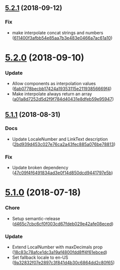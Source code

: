 ## [5.2.1](https://github.com/trustpilot/react-localization/compare/v5.2.0...v5.2.1) (2018-09-12)


### Fix

* make interpolate concat strings and numbers ([611400f3afbb54e85aa7b3e483e0466a7ac61a10](https://github.com/trustpilot/react-localization/commit/611400f3afbb54e85aa7b3e483e0466a7ac61a10))

# [5.2.0](https://github.com/trustpilot/react-localization/compare/v5.1.1...v5.2.0) (2018-09-10)


### Update

* Allow components as interpolation values ([6ab0778becbb17424a19353115e21193856669f4](https://github.com/trustpilot/react-localization/commit/6ab0778becbb17424a19353115e21193856669f4))
* Make interpolate always return an array ([a01a8d7252d5d2f9f784d40431e8dfeb59e95947](https://github.com/trustpilot/react-localization/commit/a01a8d7252d5d2f9f784d40431e8dfeb59e95947))

## [5.1.1](https://github.com/trustpilot/react-localization/compare/v5.1.0...v5.1.1) (2018-08-31)


### Docs

* Update LocaleNumber and LinkText description ([2bd939d453c027e76ca2a43fec885a076be78813](https://github.com/trustpilot/react-localization/commit/2bd939d453c027e76ca2a43fec885a076be78813))

### Fix

* Update broken dependency ([47c09f4f6491834ad3e0f14d850dcd9441797e5b](https://github.com/trustpilot/react-localization/commit/47c09f4f6491834ad3e0f14d850dcd9441797e5b))

# [5.1.0](https://github.com/trustpilot/react-localization/compare/v5.0.113...v5.1.0) (2018-07-18)


### Chore

* Setup semantic-release ([d465c7cbc6cf0f003cd67fdeb029e42afe08eced](https://github.com/trustpilot/react-localization/commit/d465c7cbc6cf0f003cd67fdeb029e42afe08eced))

### Update

* Extend LocalNumber with maxDecimals prop ([18c83c78afce1dc3a19af4800fdd8ff4f61ebced](https://github.com/trustpilot/react-localization/commit/18c83c78afce1dc3a19af4800fdd8ff4f61ebced))
* Set fallback locale to en-US ([9a32832f07e2897c3f841d4b30c6864dd2c80f65](https://github.com/trustpilot/react-localization/commit/9a32832f07e2897c3f841d4b30c6864dd2c80f65))
